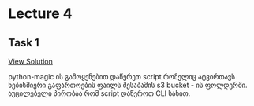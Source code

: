 # Lecture 4

## Task 1

[View Solution](task_1)

python-magic ის გამოყენებით დაწერეთ script რომელიც ატვირთავს ნებისმიერი გაფართოების ფაილს შესაბამის s3 bucket - ის ფოლდერში. აუცილებელი პირობაა რომ script დაწეროთ CLI სახით.
